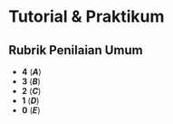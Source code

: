 # Tutorial & Praktikum

## Rubrik Penilaian Umum

- **4** (_**A**_)
- **3** (_**B**_)
- **2** (_**C**_)
- **1** (_**D**_)
- **0** (_**E**_)
